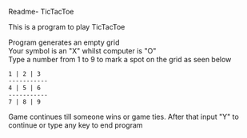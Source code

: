 Readme- TicTacToe

This is a program to play TicTacToe

Program generates an empty grid
<br>Your symbol is an "X" whilst computer is "O"<br>
Type a number from 1 to 9 to mark a spot on the grid as seen below

```
1 | 2 | 3
-----------
4 | 5 | 6
-----------
7 | 8 | 9
```


Game continues till someone wins or game ties. After that input "Y" to continue or type any key to end program
